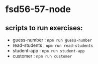 # fsd56-57-node

## scripts to run exercises:

- guess-number : `npm run guess-number`
- read-students : `npm run read-students`
- student-app : `npm run student-app`
- customer : `npm run customer`
